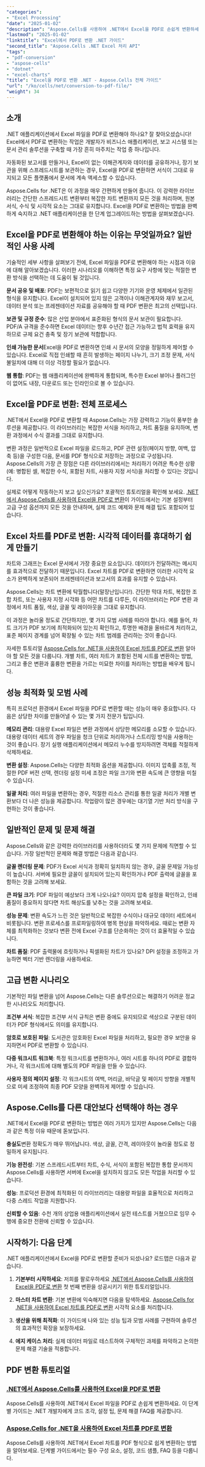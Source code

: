 ```yaml
---
"categories":
- "Excel Processing"
"date": "2025-01-02"
"description": "Aspose.Cells를 사용하여 .NET에서 Excel을 PDF로 손쉽게 변환하세요. Excel을 PDF로 원활하게 변환하는 데 필요한 단계별 튜토리얼, 코드 예제, 전문가 팁을 제공합니다."
"lastmod": "2025-01-02"
"linktitle": "Excel에서 PDF로 변환 .NET 가이드"
"second_title": "Aspose.Cells .NET Excel 처리 API"
"tags":
- "pdf-conversion"
- "aspose-cells"
- "dotnet"
- "excel-charts"
"title": "Excel을 PDF로 변환 .NET - Aspose.Cells 전체 가이드"
"url": "/ko/cells/net/conversion-to-pdf-file/"
"weight": 34
---
```


## 소개

.NET 애플리케이션에서 Excel 파일을 PDF로 변환해야 하나요? 잘 찾아오셨습니다! Excel에서 PDF로 변환하는 작업은 개발자가 비즈니스 애플리케이션, 보고 시스템 또는 문서 관리 솔루션을 구축할 때 가장 흔히 마주치는 작업 중 하나입니다.

자동화된 보고서를 만들거나, Excel이 없는 이해관계자와 데이터를 공유하거나, 장기 보관을 위해 스프레드시트를 보관하는 경우, Excel을 PDF로 변환하면 서식이 그대로 유지되고 모든 플랫폼에서 문서에 계속 액세스할 수 있습니다.

Aspose.Cells for .NET은 이 과정을 매우 간편하게 만들어 줍니다. 이 강력한 라이브러리는 간단한 스프레드시트 변환부터 복잡한 차트 변환까지 모든 것을 처리하며, 원본 서식, 수식 및 시각적 요소는 그대로 유지합니다. Excel을 PDF로 변환하는 방법을 완벽하게 숙지하고 .NET 애플리케이션을 한 단계 업그레이드하는 방법을 살펴보겠습니다.

## Excel을 PDF로 변환해야 하는 이유는 무엇일까요? 일반적인 사용 사례

기술적인 세부 사항을 살펴보기 전에, Excel 파일을 PDF로 변환해야 하는 시점과 이유에 대해 알아보겠습니다. 이러한 시나리오를 이해하면 특정 요구 사항에 맞는 적절한 변환 방식을 선택하는 데 도움이 될 것입니다.

**문서 공유 및 배포**: PDF는 보편적으로 읽기 쉽고 다양한 기기와 운영 체제에서 일관된 형식을 유지합니다. Excel이 설치되어 있지 않은 고객이나 이해관계자와 재무 보고서, 데이터 분석 또는 프레젠테이션 자료를 공유해야 할 때 PDF 변환은 최고의 선택입니다.

**보관 및 규정 준수**: 많은 산업 분야에서 표준화된 형식의 문서 보관이 필요합니다. PDF/A 규격을 준수하면 Excel 데이터는 향후 수년간 접근 가능하고 법적 효력을 유지하므로 규제 요건 충족 및 장기 보관에 적합합니다.

**인쇄 가능한 문서**Excel을 PDF로 변환하면 인쇄 시 문서의 모양을 정밀하게 제어할 수 있습니다. Excel로 직접 인쇄할 때 흔히 발생하는 페이지 나누기, 크기 조정 문제, 서식 불일치에 대해 더 이상 걱정할 필요가 없습니다.

**웹 통합**: PDF는 웹 애플리케이션에 완벽하게 통합되며, 특수한 Excel 뷰어나 플러그인이 없어도 내장, 다운로드 또는 인라인으로 볼 수 있습니다.

## Excel을 PDF로 변환: 전체 프로세스

.NET에서 Excel을 PDF로 변환할 때 Aspose.Cells는 가장 강력하고 기능이 풍부한 솔루션을 제공합니다. 이 라이브러리는 복잡한 서식을 처리하고, 차트 품질을 유지하며, 변환 과정에서 수식 결과를 그대로 유지합니다.

변환 과정은 일반적으로 Excel 파일을 로드하고, PDF 관련 설정(페이지 방향, 여백, 압축 등)을 구성한 다음, 문서를 PDF 형식으로 저장하는 과정으로 구성됩니다. Aspose.Cells의 가장 큰 장점은 다른 라이브러리에서는 처리하기 어려운 특수한 상황(예: 병합된 셀, 복잡한 수식, 포함된 차트, 사용자 지정 서식)을 처리할 수 있다는 것입니다.

실제로 어떻게 작동하는지 보고 싶으신가요? 포괄적인 튜토리얼을 확인해 보세요. [.NET에서 Aspose.Cells를 사용하여 Excel을 PDF로 변환](./convert-excel-to-pdf/)이 가이드에서는 기본 설정부터 고급 구성 옵션까지 모든 것을 안내하며, 실제 코드 예제와 문제 해결 팁도 포함되어 있습니다.

## Excel 차트를 PDF로 변환: 시각적 데이터를 휴대하기 쉽게 만들기

차트와 그래프는 Excel 문서에서 가장 중요한 요소입니다. 데이터가 전달하려는 메시지를 효과적으로 전달하기 때문입니다. Excel 차트를 PDF로 변환하면 이러한 시각적 요소가 완벽하게 보존되어 프레젠테이션과 보고서의 효과를 유지할 수 있습니다.

Aspose.Cells는 차트 변환에 탁월합니다(말장난입니다!). 간단한 막대 차트, 복잡한 조합 차트, 또는 사용자 지정 시각화 등 어떤 차트를 다루든, 이 라이브러리는 PDF 변환 과정에서 차트 품질, 색상, 글꼴 및 레이아웃을 그대로 유지합니다.

이 과정은 놀라울 정도로 간단하지만, 몇 가지 모범 사례를 따라야 합니다. 예를 들어, 차트 크기가 PDF 보기에 최적화되어 있는지 확인하고, 투명한 배경을 올바르게 처리하고, 표준 페이지 경계를 넘어 확장될 수 있는 차트 범례를 관리하는 것이 좋습니다.

자세한 튜토리얼 [Aspose.Cells for .NET을 사용하여 Excel 차트를 PDF로 변환](./convert-excel-charts-to-pdf/) 알아야 할 모든 것을 다룹니다. 개별 차트, 여러 차트가 포함된 전체 시트를 변환하는 방법, 그리고 좋은 변환과 훌륭한 변환을 가르는 미묘한 차이를 처리하는 방법을 배우게 됩니다.

## 성능 최적화 및 모범 사례

특히 프로덕션 환경에서 Excel 파일을 PDF로 변환할 때는 성능이 매우 중요합니다. 다음은 상당한 차이를 만들어낼 수 있는 몇 가지 전문가 팁입니다.

**메모리 관리**: 대용량 Excel 파일은 변환 과정에서 상당한 메모리를 소모할 수 있습니다. 대용량 데이터 세트의 경우 파일을 청크 단위로 처리하거나 스트리밍 방식을 사용하는 것이 좋습니다. 장기 실행 애플리케이션에서 메모리 누수를 방지하려면 객체를 적절하게 삭제하세요.

**변환 설정**: Aspose.Cells는 다양한 최적화 옵션을 제공합니다. 이미지 압축률 조정, 적절한 PDF 버전 선택, 렌더링 설정 미세 조정은 파일 크기와 변환 속도에 큰 영향을 미칠 수 있습니다.

**일괄 처리**: 여러 파일을 변환하는 경우, 적절한 리소스 관리를 통한 일괄 처리가 개별 변환보다 더 나은 성능을 제공합니다. 작업량이 많은 경우에는 대기열 기반 처리 방식을 구현하는 것이 좋습니다.

## 일반적인 문제 및 문제 해결

Aspose.Cells와 같은 강력한 라이브러리를 사용하더라도 몇 가지 문제에 직면할 수 있습니다. 가장 일반적인 문제와 해결 방법은 다음과 같습니다.

**글꼴 렌더링 문제**: PDF가 Excel 서식과 정확히 일치하지 않는 경우, 글꼴 문제일 가능성이 높습니다. 서버에 필요한 글꼴이 설치되어 있는지 확인하거나 PDF 출력에 글꼴을 포함하는 것을 고려해 보세요.

**큰 파일 크기**: PDF 파일이 예상보다 크게 나오나요? 이미지 압축 설정을 확인하고, 인쇄 품질이 중요하지 않다면 차트 해상도를 낮추는 것을 고려해 보세요.

**성능 문제**: 변환 속도가 느린 것은 일반적으로 복잡한 수식이나 대규모 데이터 세트에서 비롯됩니다. 변환 프로세스를 프로파일링하여 병목 현상을 파악하세요. 때로는 변환 자체를 최적화하는 것보다 변환 전에 Excel 구조를 단순화하는 것이 더 효율적일 수 있습니다.

**차트 품질**: PDF 출력물에 흐릿하거나 픽셀화된 차트가 있나요? DPI 설정을 조정하고 가능하면 벡터 기반 렌더링을 사용하세요.

## 고급 변환 시나리오

기본적인 파일 변환을 넘어 Aspose.Cells는 다른 솔루션으로는 해결하기 어려운 정교한 시나리오도 처리합니다.

**조건부 서식**: 복잡한 조건부 서식 규칙은 변환 중에도 유지되므로 색상으로 구분된 데이터가 PDF 형식에서도 의미를 유지합니다.

**암호로 보호된 파일**: 도서관은 암호화된 Excel 파일을 처리하고, 필요한 경우 보안을 유지하면서 PDF로 변환할 수 있습니다.

**다중 워크시트 워크북**: 특정 워크시트를 변환하거나, 여러 시트를 하나의 PDF로 결합하거나, 각 워크시트에 대해 별도의 PDF 파일을 만들 수 있습니다.

**사용자 정의 페이지 설정**: 각 워크시트의 여백, 머리글, 바닥글 및 페이지 방향을 개별적으로 미세 조정하여 최종 PDF 모양을 완벽하게 제어할 수 있습니다.

## Aspose.Cells를 다른 대안보다 선택해야 하는 경우

.NET에서 Excel을 PDF로 변환하는 방법은 여러 가지가 있지만 Aspose.Cells는 다음과 같은 특정 이유 때문에 돋보입니다.

**충실도**변환 정확도가 매우 뛰어납니다. 색상, 글꼴, 간격, 레이아웃이 놀라울 정도로 정밀하게 유지됩니다.

**기능 완전성**: 기본 스프레드시트부터 차트, 수식, 서식이 포함된 복잡한 통합 문서까지 Aspose.Cells를 사용하면 서버에 Excel을 설치하지 않고도 모든 작업을 처리할 수 있습니다.

**성능**: 프로덕션 환경에 최적화된 이 라이브러리는 대용량 파일을 효율적으로 처리하고 다중 스레드 작업을 지원합니다.

**신뢰할 수 있음**: 수천 개의 상업용 애플리케이션에서 실전 테스트를 거쳤으므로 임무 수행에 중요한 전환에 신뢰할 수 있습니다.

## 시작하기: 다음 단계

.NET 애플리케이션에서 Excel을 PDF로 변환할 준비가 되셨나요? 로드맵은 다음과 같습니다.

1. **기본부터 시작하세요**: 저희를 팔로우하세요 [.NET에서 Aspose.Cells를 사용하여 Excel을 PDF로 변환](./convert-excel-to-pdf/) 첫 번째 변환을 성공시키기 위한 튜토리얼입니다.

2. **마스터 차트 변환**: 기본 변환에 익숙해지면 다음을 탐색하세요. [Aspose.Cells for .NET을 사용하여 Excel 차트를 PDF로 변환](./convert-excel-charts-to-pdf/) 시각적 요소를 처리합니다.

3. **생산을 위해 최적화**: 이 가이드에 나와 있는 성능 팁과 모범 사례를 구현하여 솔루션의 효과적인 확장을 보장하세요.

4. **에지 케이스 처리**: 실제 데이터 파일로 테스트하여 구체적인 과제를 파악하고 논의한 문제 해결 기술을 적용합니다.

## PDF 변환 튜토리얼

### [.NET에서 Aspose.Cells를 사용하여 Excel을 PDF로 변환](./convert-excel-to-pdf/)
Aspose.Cells를 사용하여 .NET에서 Excel 파일을 PDF로 손쉽게 변환하세요. 이 단계별 가이드는 .NET 개발자에게 코드 조각, 설정 팁, 문제 해결 FAQ를 제공합니다.

### [Aspose.Cells for .NET을 사용하여 Excel 차트를 PDF로 변환](./convert-excel-charts-to-pdf/)
Aspose.Cells를 사용하여 .NET에서 Excel 차트를 PDF 형식으로 쉽게 변환하는 방법을 알아보세요. 단계별 가이드에서는 필수 구성 요소, 설정, 코드 샘플, FAQ 등을 다룹니다.